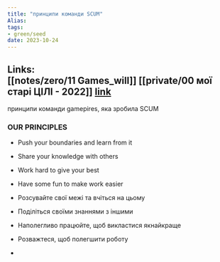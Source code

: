 ```yaml
---
title: "принципи команди SCUM"
Alias: 
tags:
- green/seed
date: 2023-10-24
---
```

Links:  
[[notes/zero/11 Games_will]]
[[private/00 мої старі ЦІЛІ - 2022]]
[link](https://gamepires.com/about-us/)
-
принципи команди gamepires, яка зробила SCUM

### OUR PRINCIPLES
- Push your boundaries and learn from it
- Share your knowledge with others
- Work hard to give your best
- Have some fun to make work easier


- Розсувайте свої межі та вчіться на цьому
- Поділіться своїми знаннями з іншими
- Наполегливо працюйте, щоб викластися якнайкраще
- Розважтеся, щоб полегшити роботу
- 